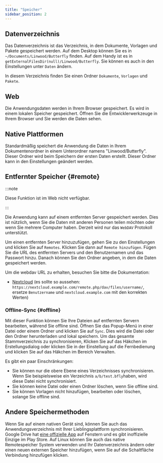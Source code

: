 ```yaml
---
title: "Speicher"
sidebar_position: 2
---
```


## Datenverzeichnis

Das Datenverzeichnis ist das Verzeichnis, in dem Dokumente, Vorlagen und Pakete gespeichert werden. Auf dem Desktop können Sie es in `~/Documents/Linwood/Butterfly` finden. Auf dem Handy ist es in `getExternalFilesDir(null)/Linwood/Butterfly`. Sie können es auch in den Einstellungen unter `Daten` ändern.

In diesem Verzeichnis finden Sie einen Ordner `Dokumente`, `Vorlagen` und `Pakete`.

## Web

Die Anwendungsdaten werden in Ihrem Browser gespeichert. Es wird in einem lokalen Speicher gespeichert. Öffnen Sie die Entwicklerwerkzeuge in Ihrem Browser und Sie werden die Daten sehen.

## Native Plattformen

Standardmäßig speichert die Anwendung die Daten in Ihrem Dokumentenordner in einem Unterordner namens "Linwood/Butterfly". Dieser Ordner wird beim Speichern der ersten Daten erstellt. Dieser Ordner kann in den Einstellungen geändert werden.

## Entfernter Speicher {#remote}

:::note

Diese Funktion ist im Web nicht verfügbar.

:::

Die Anwendung kann auf einem entfernten Server gespeichert werden. Dies ist nützlich, wenn Sie die Daten mit anderen Personen teilen möchten oder wenn Sie mehrere Computer haben. Derzeit wird nur das `WebDAV` Protokoll unterstützt.

Um einen entfernten Server hinzuzufügen, gehen Sie zu den Einstellungen und klicken Sie auf `Remotes`. Klicken Sie dann auf `Remote hinzufügen`. Fügen Sie die URL des entfernten Servers und den Benutzernamen und das Passwort hinzu. Danach können Sie den Ordner angeben, in dem die Daten gespeichert werden.

Um die webdav URL zu erhalten, besuchen Sie bitte die Dokumentation:

* [Nextcloud](https://docs.nextcloud.com/server/latest/user_manual/en/files/access_webdav.html) (es sollte so aussehen: `https://nextcloud.example.com/remote.php/dav/files/username/`, ersetze `Benutzername` und `nextcloud.example.com` mit den korrekten Werten)

### Offline-Sync {#offline}

Mit dieser Funktion können Sie Ihre Dateien auf entfernten Servern bearbeiten, während Sie offline sind. Öffnen Sie das Popup-Menü in einer Datei oder einem Ordner und klicken Sie auf `Sync`. Dies wird die Datei oder den Ordner herunterladen und lokal speichern. Um das gesamte Stammverzeichnis zu synchronisieren, Klicken Sie auf das Häkchen im Erstellungsdialog oder klicken Sie in der Einstellung auf die Fernbedienung und klicken Sie auf das Häkchen im Bereich Verwalten.

Es gibt ein paar Einschränkungen:

* Sie können nur die obere Ebene eines Verzeichnisses synchronisieren. Wenn Sie beispielsweise ein Verzeichnis `a/b/test.bfly`haben, wird diese Datei nicht synchronisiert.
* Sie können keine Datei oder einen Ordner löschen, wenn Sie offline sind.
* Sie können Vorlagen nicht hinzufügen, bearbeiten oder löschen, solange Sie offline sind.

## Andere Speichermethoden

Wenn Sie auf einem nativen Gerät sind, können Sie auch das Anwendungsverzeichnis mit Ihrer Lieblingsplattform synchronisieren. Google Drive hat [eine offizielle App](https://www.google.com/drive/download/) auf Fenstern und es gibt inoffizielle Einzige im Play Store. Auf Linux können Sie auch das native Remotespeicher System verwenden und Ihr Datenverzeichnis ändern oder einen neuen externen Speicher hinzufügen, wenn Sie auf die Schaltfläche Verbindung hinzufügen klicken.
